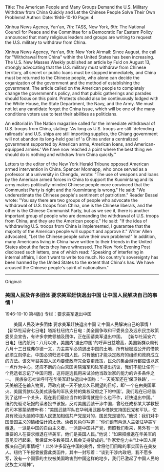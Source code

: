 Title: The American People and Many Groups Demand the U.S. Military Withdraw from China Quickly and Let the Chinese People Solve Their Own Problems!
Author:
Date: 1946-10-10
Page: 4

Xinhua News Agency, Yan'an, 7th: TASS, New York, 6th: The National Council for Peace and the Committee for a Democratic Far Eastern Policy announced that many religious leaders and groups are writing to request the U.S. military to withdraw from China.

Xinhua News Agency, Yan'an, 6th: New York Airmail: Since August, the call for "Withdrawal from China" within the United States has been increasing. The U.S. New Masses Weekly published an article by Fuld on August 13, strongly advocating that the U.S. military must withdraw from Chinese territory, all secret or public loans must be stopped immediately, and China must be returned to the Chinese people, who alone can decide the organization of the government and the method of establishing the government. The article called on the American people to completely change the government's policy, and that public gatherings and parades should focus on this point. Protests should also be continuously lodged with the White House, the State Department, the Navy, and the Army. We must not let any candidate forget the China issue, which will be one of the many conditions voters use to test their abilities as politicians.

An editorial in The Nation magazine called for the immediate withdrawal of U.S. troops from China, stating: "As long as U.S. troops are still 'defending railroads' and U.S. ships are still importing supplies, the Chiang government will not abandon its long-held goal of 'a China under a centralized government supported by American arms, American loans, and American-equipped armies.' We have now reached a point where the best thing we should do is nothing and withdraw from China quickly."

Letters to the editor of the New York Herald Tribune opposed American armed intervention in China. Spencer Monnapp, who once served as a professor at a university in Chengdu, wrote: "The use of weapons and loans by the American armed forces in China to support the Kuomintang and its army makes politically-minded Chinese people more convinced that the Communist Party is right and the Kuomintang is wrong." He said: "We underestimate the Chinese people's sentiment of patriotism." Reader Bessel wrote: "You say there are two groups of people who advocate the withdrawal of U.S. troops from China, one is the Chinese liberals, and the other is the Chinese Communist Party, but as we see it, there is another important group of people who are demanding the withdrawal of U.S. troops from China, and they are the American people." He said: "If the idea of withdrawing U.S. troops from China is implemented, I guarantee that the majority of the American people will support and approve it." Writer Allen advocated, "Let the Chinese people solve their own problems!" In addition, many Americans living in China have written to their friends in the United States about the facts they have witnessed. The New York Evening Post disclosed such letters, one of which read: "Speaking of interfering in internal affairs, I don't want to write too much. No country's sovereignty has been harmed by the United States to the extent that China's has. We have aroused the Chinese people's spirit of nationalism."



<hr /> 

Original: 


### 美国人民及许多团体  要求美军赶快退出中国  让中国人民解决自己的事情！

1946-10-10
第4版()
专栏：要求美军退出中国

　　美国人民及许多团体
    要求美军赶快退出中国
    让中国人民解决自己的事情！
    【新华社延安七日电】塔斯社纽约六日电：美全国争取和平委员会及远东民主政策委员会宣告，有许多宗教领袖及团体，正在函请美军退出中国。
    【新华社延安六日电】纽约航讯：八月以来，美国内“退出中国”的呼声日益增高，美国新群众周刊八月十三日载弗尔德一文，力主美军必须退出中国的土地，所有秘密或公开的借款必须立刻停止，中国必须归还中国人民，只有他们才能决定政府的组织和政府成立的方法。该文号召美国人民均要使政府完全变更政策，民众的集会游行都应该以这一点作为中心。还应不断的向白宫国务院海军和陆军提出抗议，我们不能让任何一个竞选者忘记了中国问题，这将是选民用来试验他当政治家的能力的许多条件之一。
    民族杂志社论呼吁在华美军赶快退出中国称：“一天美军还在‘保卫铁路’，一天美船还在输入物资，蒋政府就一天不放弃久已期望的目标，即‘一个在由美国军火、美国贷款以及美式装备的军队支持的集权政府之下的中国’。我们现在已经临到了这样一个关头，现在我们最应当作的事情就是什么也不作，赶快退出中国。”
    纽约先驱论坛报的读者投书该报，反对美国武装干涉中国，曾经任成都某大学教授的司本塞蒙纳普叶称：“美国武装军队在华利用武器与借款支持国民党和军队，使具有政治头脑的中国人民更加相信共产党是对的，国民党是错的。”他说：我们对中国爱国主义的情绪估计的太低。读者贝色尔写道：“你们谈有两派人主张驻华美军撤退，一派是中国的自由主义者，一派是中国共产党，但照我们看来，另外有一派重要的人在要求撤退在华美军，他们是美国人民。”他说：“如果把撤退在华美军的意见实行起来，我保证大多数美国人民会支持赞成的。”作家爱伦力主“让中国人民解决自己的事情吧”！此外许多留在中国的美侨，曾将他们目睹的事实函告在美友人。纽约下午报曾披露此类函件，其中一封写着：“谈到干涉内政吧，我不愿多写，没有一个国家的主权被美国略害到中国这样的地步，我们已激起了中国人民的民族主义精神”。
